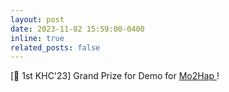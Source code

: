 ```yaml
---
layout: post
date: 2023-11-02 15:59:00-0400
inline: true
related_posts: false
---
```


[:tada: 1st KHC'23] Grand Prize for Demo for <a href="https://dl.acm.org/doi/fullHtml/10.1145/3586182.3615775"> Mo2Hap </a>! 
